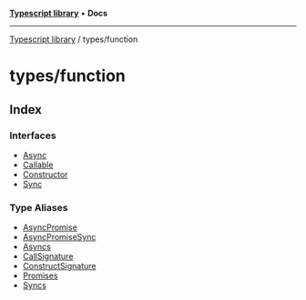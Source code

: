 [**Typescript library**](../../index.md) • **Docs**

***

[Typescript library](../../modules.md) / types/function

# types/function

## Index

### Interfaces

- [Async](interfaces/Async.md)
- [Callable](interfaces/Callable.md)
- [Constructor](interfaces/Constructor.md)
- [Sync](interfaces/Sync.md)

### Type Aliases

- [AsyncPromise](type-aliases/AsyncPromise.md)
- [AsyncPromiseSync](type-aliases/AsyncPromiseSync.md)
- [Asyncs](type-aliases/Asyncs.md)
- [CallSignature](type-aliases/CallSignature.md)
- [ConstructSignature](type-aliases/ConstructSignature.md)
- [Promises](type-aliases/Promises.md)
- [Syncs](type-aliases/Syncs.md)
